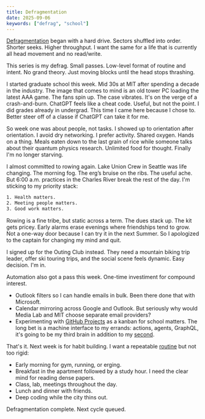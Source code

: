 ```yaml
---
title: Defragmentation
date: 2025-09-06
keywords: ["defrag", "school"]
---
```


[Defragmentation](https://en.wikipedia.org/wiki/Defragmentation) began with a hard drive. Sectors shuffled into order. Shorter seeks. Higher throughput. I want the same for a life that is currently all head movement and no read/write.

This series is my defrag. Small passes. Low-level format of routine and intent. No grand theory. Just moving blocks until the head stops thrashing.

I started graduate school this week. Mid 30s at MIT after spending a decade in the industry. The image that comes to mind is an old tower PC loading the latest AAA game. The fans spin up. The case vibrates. It's on the verge of a crash-and-burn. ChatGPT feels like a cheat code. Useful, but not the point. I did grades already in undergrad. This time I came here because I chose to. Better steer off of a classe if ChatGPT can take it for me.

So week one was about people, not tasks. I showed up to orientation after orientation. I avoid dry networking. I prefer activity. Shared oxygen. Hands on a thing. Meals eaten down to the last grain of rice while someone talks about their quantum physics research. Unlimited food for thought. Finally I'm no longer starving.

I almost committed to rowing again. Lake Union Crew in Seattle was life changing. The morning fog. The erg’s bruise on the ribs. The useful ache. But 6:00 a.m. practices in the Charles River break the rest of the day. I'm sticking to my priority stack:

```txt
1. Health matters.
2. Meeting people matters.
3. Good work matters.
```

Rowing is a fine tribe, but static across a term. The dues stack up. The kit gets pricey. Early alarms erase evenings where friendships tend to grow. Not a one-way door because I can try it in the next Summer. So I apologized to the captain for changing my mind and quit.

I signed up for the Outing Club instead. They need a mountain biking trip leader, offer ski touring trips, and the social scene feels dynamic. Easy decision. I'm in.

Automation also got a pass this week. One-time investiment for compound interest.

- Outlook filters so I can handle emails in bulk. Been there done that with Microsoft.
- Calendar mirroring across Google and Outlook. But seriously why would Media Lab and MIT choose separate email providers?
- Experimenting with [GitHub Projects](https://docs.github.com/en/issues/planning-and-tracking-with-projects/learning-about-projects/about-projects) as a kanban for school matters. The long bet is a machine interface to my errands: actions, agents, GraphQL, it's going to be my third brain in addition to my [second](https://osmoscraft.org/).

That's it. Next week is for habit building. I want a repeatable [routine](https://utsavmamoria.substack.com/p/how-to-live-an-intellectually-rich) but not too rigid:

- Early morning for gym, running, or erging.
- Breakfast in the apartment followed by a study hour. I need the clear mind for reading dense papers.
- Class, lab, meetings throughout the day.
- Lunch and dinner with friends.
- Deep coding while the city thins out.

Defragmentation complete. Next cycle queued.
